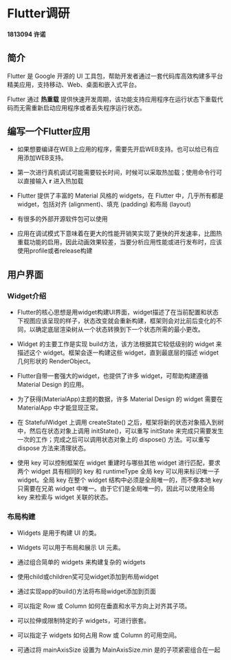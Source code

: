 # Flutter调研

#### 1813094 许诺

## 简介

Flutter 是 Google 开源的 UI 工具包，帮助开发者通过一套代码库高效构建多平台精美应用，支持移动、Web、桌面和嵌入式平台。

Flutter 通过 **热重载** 提供快速开发周期，该功能支持应用程序在运行状态下重载代码而无需重新启动应用程序或者丢失程序运行状态。

## 编写一个Flutter应用

* 如果想要编译在WEB上应用的程序，需要先开启WEB支持。也可以给已有应用添加WEB支持。

* 第一次进行真机调试可能需要较长时间，时候可以采取热加载；使用命令行可以直接输入 **r** 进入热加载

* Flutter 提供了丰富的 Material 风格的 widgets，在 Flutter 中，几乎所有都是 widget，包括对齐 (alignment)、填充 (padding) 和布局 (layout)

* 有很多的外部开源软件包可以使用

* 应用在调试模式下意味着在更大的性能开销笑实现了更快的开发速率，比图热重载功能的启用，因此动画效果较差，当要分析应用性能或进行发布时，应该使用profile或者release构建

## 用户界面

### Widget介绍

* Flutter的核心思想是用widget构建UI界面，widget描述了在当前配置和状态下视图应该呈现的样子，状态改变就会重新构建，框架则会对比前后变化的不同，以确定底层渲染树从一个状态转换到下一个状态所需的最小更改。

* Widget 的主要工作是实现 build方法，该方法根据其它较低级别的 widget 来描述这个 widget。框架会逐一构建这些 widget，直到最底层的描述 widget 几何形状的 RenderObject。

* Flutter自带一套强大的widget，也提供了许多 widget，可帮助构建遵循 Material Design 的应用。

* 为了获得(MaterialApp)主题的数据，许多 Material Design 的 widget 需要在 MaterialApp 中才能显现正常。

* 在 StatefulWidget 上调用 createState() 之后，框架将新的状态对象插入到树中，然后在状态对象上调用 initState()，可以重写 initState 来完成只需要发生一次的工作；完成之后可以调用状态对象上的 dispose() 方法。可以重写dispose 方法来清理状态。

* 使用 key 可以控制框架在 widget 重建时与哪些其他 widget 进行匹配，要求两个 widget 具有相同的 key 和 runtimeType
全局 key 可以用来标识唯一子 widget。全局 key 在整个 widget 结构中必须是全局唯一的，而不像本地 key 只需要在兄弟 widget 中唯一。由于它们是全局唯一的，因此可以使用全局 key 来检索与 widget 关联的状态。

### 布局构建

* Widgets 是用于构建 UI 的类。

* Widgets 可以用于布局和展示 UI 元素。

* 通过组合简单的 widgets 来构建复杂的 widgets

* 使用child或children奖可见widget添加到布局widget

* 通过实现app的build()方法将布局widget添加到页面

* 可以指定 Row 或 Column 如何在垂直和水平方向上对齐其子项。

* 可以拉伸或限制特定的子 widgets，可进行嵌套。

* 可以指定子 widgets 如何占用 Row 或 Column 的可用空间。

* 可通过将 mainAxisSize 设置为 MainAxisSize.min 是的子项紧密组合在一起
